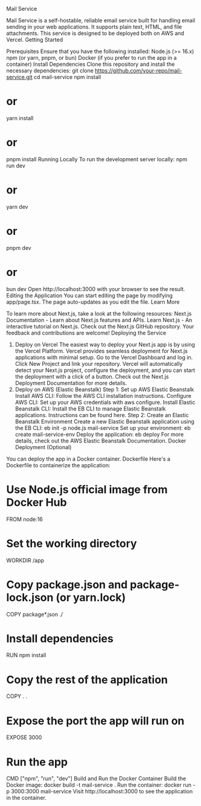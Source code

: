 Mail Service

Mail Service is a self-hostable, reliable email service built for handling email sending in your web applications. It supports plain text, HTML, and file attachments. This service is designed to be deployed both on AWS and Vercel.
Getting Started

Prerequisites
Ensure that you have the following installed:
Node.js (>= 16.x)
npm (or yarn, pnpm, or bun)
Docker (if you prefer to run the app in a container)
Install Dependencies
Clone this repository and install the necessary dependencies:
git clone https://github.com/your-repo/mail-service.git
cd mail-service
npm install

# or

yarn install

# or

pnpm install
Running Locally
To run the development server locally:
npm run dev

# or

yarn dev

# or

pnpm dev

# or

bun dev
Open http://localhost:3000 with your browser to see the result.
Editing the Application
You can start editing the page by modifying app/page.tsx. The page auto-updates as you edit the file.
Learn More

To learn more about Next.js, take a look at the following resources:
Next.js Documentation - Learn about Next.js features and APIs.
Learn Next.js - An interactive tutorial on Next.js.
Check out the Next.js GitHub repository. Your feedback and contributions are welcome!
Deploying the Service

1. Deploy on Vercel
   The easiest way to deploy your Next.js app is by using the Vercel Platform. Vercel provides seamless deployment for Next.js applications with minimal setup.
   Go to the Vercel Dashboard and log in.
   Click New Project and link your repository.
   Vercel will automatically detect your Next.js project, configure the deployment, and you can start the deployment with a click of a button.
   Check out the Next.js Deployment Documentation for more details.
2. Deploy on AWS (Elastic Beanstalk)
   Step 1: Set up AWS Elastic Beanstalk
   Install AWS CLI: Follow the AWS CLI installation instructions.
   Configure AWS CLI: Set up your AWS credentials with aws configure.
   Install Elastic Beanstalk CLI: Install the EB CLI to manage Elastic Beanstalk applications. Instructions can be found here.
   Step 2: Create an Elastic Beanstalk Environment
   Create a new Elastic Beanstalk application using the EB CLI:
   eb init -p node.js mail-service
   Set up your environment:
   eb create mail-service-env
   Deploy the application:
   eb deploy
   For more details, check out the AWS Elastic Beanstalk Documentation.
   Docker Deployment (Optional)

You can deploy the app in a Docker container.
Dockerfile
Here's a Dockerfile to containerize the application:

# Use Node.js official image from Docker Hub

FROM node:16

# Set the working directory

WORKDIR /app

# Copy package.json and package-lock.json (or yarn.lock)

COPY package\*.json ./

# Install dependencies

RUN npm install

# Copy the rest of the application

COPY . .

# Expose the port the app will run on

EXPOSE 3000

# Run the app

CMD ["npm", "run", "dev"]
Build and Run the Docker Container
Build the Docker image:
docker build -t mail-service .
Run the container:
docker run -p 3000:3000 mail-service
Visit http://localhost:3000 to see the application in the container.
